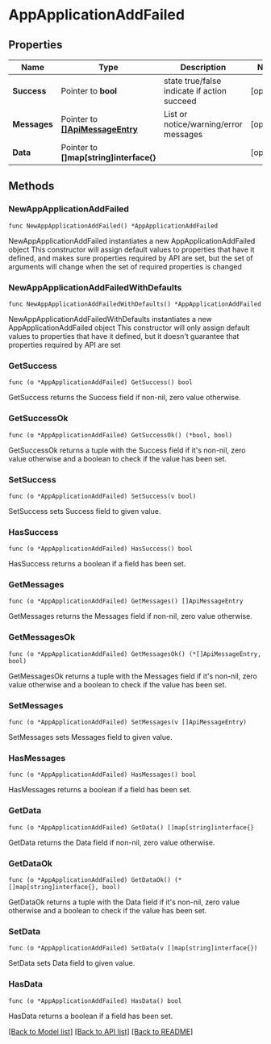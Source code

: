 # AppApplicationAddFailed

## Properties

Name | Type | Description | Notes
------------ | ------------- | ------------- | -------------
**Success** | Pointer to **bool** | state true/false indicate if action succeed | [optional] 
**Messages** | Pointer to [**[]ApiMessageEntry**](ApiMessageEntry.md) | List or notice/warning/error messages | [optional] 
**Data** | Pointer to **[]map[string]interface{}** |  | [optional] 

## Methods

### NewAppApplicationAddFailed

`func NewAppApplicationAddFailed() *AppApplicationAddFailed`

NewAppApplicationAddFailed instantiates a new AppApplicationAddFailed object
This constructor will assign default values to properties that have it defined,
and makes sure properties required by API are set, but the set of arguments
will change when the set of required properties is changed

### NewAppApplicationAddFailedWithDefaults

`func NewAppApplicationAddFailedWithDefaults() *AppApplicationAddFailed`

NewAppApplicationAddFailedWithDefaults instantiates a new AppApplicationAddFailed object
This constructor will only assign default values to properties that have it defined,
but it doesn't guarantee that properties required by API are set

### GetSuccess

`func (o *AppApplicationAddFailed) GetSuccess() bool`

GetSuccess returns the Success field if non-nil, zero value otherwise.

### GetSuccessOk

`func (o *AppApplicationAddFailed) GetSuccessOk() (*bool, bool)`

GetSuccessOk returns a tuple with the Success field if it's non-nil, zero value otherwise
and a boolean to check if the value has been set.

### SetSuccess

`func (o *AppApplicationAddFailed) SetSuccess(v bool)`

SetSuccess sets Success field to given value.

### HasSuccess

`func (o *AppApplicationAddFailed) HasSuccess() bool`

HasSuccess returns a boolean if a field has been set.

### GetMessages

`func (o *AppApplicationAddFailed) GetMessages() []ApiMessageEntry`

GetMessages returns the Messages field if non-nil, zero value otherwise.

### GetMessagesOk

`func (o *AppApplicationAddFailed) GetMessagesOk() (*[]ApiMessageEntry, bool)`

GetMessagesOk returns a tuple with the Messages field if it's non-nil, zero value otherwise
and a boolean to check if the value has been set.

### SetMessages

`func (o *AppApplicationAddFailed) SetMessages(v []ApiMessageEntry)`

SetMessages sets Messages field to given value.

### HasMessages

`func (o *AppApplicationAddFailed) HasMessages() bool`

HasMessages returns a boolean if a field has been set.

### GetData

`func (o *AppApplicationAddFailed) GetData() []map[string]interface{}`

GetData returns the Data field if non-nil, zero value otherwise.

### GetDataOk

`func (o *AppApplicationAddFailed) GetDataOk() (*[]map[string]interface{}, bool)`

GetDataOk returns a tuple with the Data field if it's non-nil, zero value otherwise
and a boolean to check if the value has been set.

### SetData

`func (o *AppApplicationAddFailed) SetData(v []map[string]interface{})`

SetData sets Data field to given value.

### HasData

`func (o *AppApplicationAddFailed) HasData() bool`

HasData returns a boolean if a field has been set.


[[Back to Model list]](../README.md#documentation-for-models) [[Back to API list]](../README.md#documentation-for-api-endpoints) [[Back to README]](../README.md)


